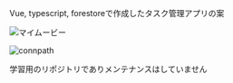 Vue, typescript, forestoreで作成したタスク管理アプリの案

![マイムービー](https://github.com/tsonobe1/connpath/assets/40202387/9a4e9709-925e-4a53-8995-f8e319687c86)



![connpath](https://github.com/tsonobe1/connpath/assets/40202387/2d99c62a-adec-4527-afeb-e8d526440ca4)

学習用のリポジトリでありメンテナンスはしていません

